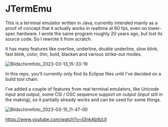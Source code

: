 # JTermEmu
This is a terminal emulator written in Java, currently intended mainly as a proof of concept that it actually works in realtime at 60 fps, even on lower-spec hardware. I wrote the same program roughly 20 years ago, but lost its source code. So I rewrote it from scratch.

It has many features like overline, underline, double underline, slow blink, fast blink, color, thin, bold, blacken and various strike-out modes.

![Bildschirmfoto_2023-03-13_15-33-19](https://user-images.githubusercontent.com/52674537/225288193-80be9f46-ab4e-4deb-89f4-05631baa4b0e.png)

In this repo, you'll currently only find its Eclipse files until I've decided on a build tool chain.

I've added a couple of features from real terminal emulators, like Unicode input and output, some CSI / OSC sequence support on output (input still in the making), so it partially already works and can be used for some things.

![Bildschirmfoto_2023-03-15_11-47-00](https://user-images.githubusercontent.com/52674537/225286873-a2e6004e-69d0-4208-80d2-00bffe06d013.png)

https://www.youtube.com/watch?v=il3nkAb9zUI
